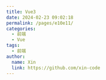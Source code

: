 ```yaml
---
title: Vue3
date: 2024-02-23 09:02:18
permalink: /pages/e10e11/
categories:
  - 前端
  - Vue
tags:
  - 前端
author:
  name: Xin
  link: https://github.com/xin-code
---
```

